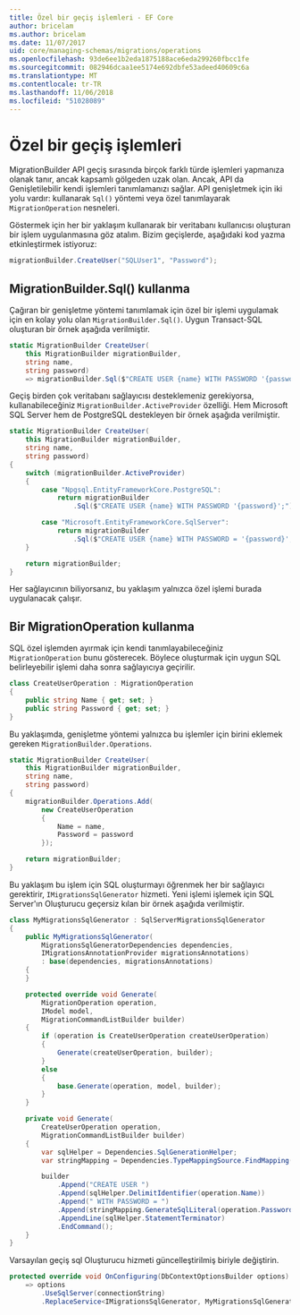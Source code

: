 ```yaml
---
title: Özel bir geçiş işlemleri - EF Core
author: bricelam
ms.author: bricelam
ms.date: 11/07/2017
uid: core/managing-schemas/migrations/operations
ms.openlocfilehash: 93de6ee1b2eda1875188ace6eda299260fbcc1fe
ms.sourcegitcommit: 082946dcaa1ee5174e692dbfe53adeed40609c6a
ms.translationtype: MT
ms.contentlocale: tr-TR
ms.lasthandoff: 11/06/2018
ms.locfileid: "51028089"
---
```

<a name="custom-migrations-operations"></a>Özel bir geçiş işlemleri
============================
MigrationBuilder API geçiş sırasında birçok farklı türde işlemleri yapmanıza olanak tanır, ancak kapsamlı gölgeden uzak olan. Ancak, API da Genişletilebilir kendi işlemleri tanımlamanızı sağlar. API genişletmek için iki yolu vardır: kullanarak `Sql()` yöntemi veya özel tanımlayarak `MigrationOperation` nesneleri.

Göstermek için her bir yaklaşım kullanarak bir veritabanı kullanıcısı oluşturan bir işlem uygulanmasına göz atalım. Bizim geçişlerde, aşağıdaki kod yazma etkinleştirmek istiyoruz:

``` csharp
migrationBuilder.CreateUser("SQLUser1", "Password");
```

<a name="using-migrationbuildersql"></a>MigrationBuilder.Sql() kullanma
----------------------------
Çağıran bir genişletme yöntemi tanımlamak için özel bir işlemi uygulamak için en kolay yolu olan `MigrationBuilder.Sql()`.
Uygun Transact-SQL oluşturan bir örnek aşağıda verilmiştir.

``` csharp
static MigrationBuilder CreateUser(
    this MigrationBuilder migrationBuilder,
    string name,
    string password)
    => migrationBuilder.Sql($"CREATE USER {name} WITH PASSWORD '{password}';");
```

Geçiş birden çok veritabanı sağlayıcısı desteklemeniz gerekiyorsa, kullanabileceğiniz `MigrationBuilder.ActiveProvider` özelliği. Hem Microsoft SQL Server hem de PostgreSQL destekleyen bir örnek aşağıda verilmiştir.

``` csharp
static MigrationBuilder CreateUser(
    this MigrationBuilder migrationBuilder,
    string name,
    string password)
{
    switch (migrationBuilder.ActiveProvider)
    {
        case "Npgsql.EntityFrameworkCore.PostgreSQL":
            return migrationBuilder
                .Sql($"CREATE USER {name} WITH PASSWORD '{password}';");

        case "Microsoft.EntityFrameworkCore.SqlServer":
            return migrationBuilder
                .Sql($"CREATE USER {name} WITH PASSWORD = '{password}';");
    }

    return migrationBuilder;
}
```

Her sağlayıcının biliyorsanız, bu yaklaşım yalnızca özel işlemi burada uygulanacak çalışır.

<a name="using-a-migrationoperation"></a>Bir MigrationOperation kullanma
---------------------------
SQL özel işlemden ayırmak için kendi tanımlayabileceğiniz `MigrationOperation` bunu gösterecek. Böylece oluşturmak için uygun SQL belirleyebilir işlemi daha sonra sağlayıcıya geçirilir.

``` csharp
class CreateUserOperation : MigrationOperation
{
    public string Name { get; set; }
    public string Password { get; set; }
}
```

Bu yaklaşımda, genişletme yöntemi yalnızca bu işlemler için birini eklemek gereken `MigrationBuilder.Operations`.

``` csharp
static MigrationBuilder CreateUser(
    this MigrationBuilder migrationBuilder,
    string name,
    string password)
{
    migrationBuilder.Operations.Add(
        new CreateUserOperation
        {
            Name = name,
            Password = password
        });

    return migrationBuilder;
}
```

Bu yaklaşım bu işlem için SQL oluşturmayı öğrenmek her bir sağlayıcı gerektirir, `IMigrationsSqlGenerator` hizmeti. Yeni işlemi işlemek için SQL Server'ın Oluşturucu geçersiz kılan bir örnek aşağıda verilmiştir.

``` csharp
class MyMigrationsSqlGenerator : SqlServerMigrationsSqlGenerator
{
    public MyMigrationsSqlGenerator(
        MigrationsSqlGeneratorDependencies dependencies,
        IMigrationsAnnotationProvider migrationsAnnotations)
        : base(dependencies, migrationsAnnotations)
    {
    }

    protected override void Generate(
        MigrationOperation operation,
        IModel model,
        MigrationCommandListBuilder builder)
    {
        if (operation is CreateUserOperation createUserOperation)
        {
            Generate(createUserOperation, builder);
        }
        else
        {
            base.Generate(operation, model, builder);
        }
    }

    private void Generate(
        CreateUserOperation operation,
        MigrationCommandListBuilder builder)
    {
        var sqlHelper = Dependencies.SqlGenerationHelper;
        var stringMapping = Dependencies.TypeMappingSource.FindMapping(typeof(string));

        builder
            .Append("CREATE USER ")
            .Append(sqlHelper.DelimitIdentifier(operation.Name))
            .Append(" WITH PASSWORD = ")
            .Append(stringMapping.GenerateSqlLiteral(operation.Password))
            .AppendLine(sqlHelper.StatementTerminator)
            .EndCommand();
    }
}
```

Varsayılan geçiş sql Oluşturucu hizmeti güncelleştirilmiş biriyle değiştirin.

``` csharp
protected override void OnConfiguring(DbContextOptionsBuilder options)
    => options
        .UseSqlServer(connectionString)
        .ReplaceService<IMigrationsSqlGenerator, MyMigrationsSqlGenerator>();
```
